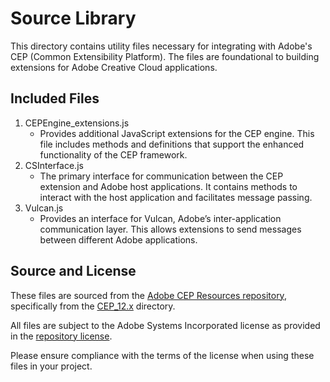 # Source Library
This directory contains utility files necessary for integrating with Adobe's CEP (Common Extensibility Platform). The files are foundational to building extensions for Adobe Creative Cloud applications.

## Included Files
1. CEPEngine_extensions.js
    - Provides additional JavaScript extensions for the CEP engine. This file includes methods and definitions that support the enhanced functionality of the CEP framework.
2. CSInterface.js
    - The primary interface for communication between the CEP extension and Adobe host applications. It contains methods to interact with the host application and facilitates message passing.
3. Vulcan.js
    - Provides an interface for Vulcan, Adobe’s inter-application communication layer. This allows extensions to send messages between different Adobe applications.

## Source and License
These files are sourced from the [Adobe CEP Resources repository](https://github.com/Adobe-CEP/CEP-Resources), specifically from the [CEP_12.x](https://github.com/Adobe-CEP/CEP-Resources/tree/master/CEP_12.x) directory.

All files are subject to the Adobe Systems Incorporated license as provided in the [repository license](https://github.com/Adobe-CEP/CEP-Resources/blob/master/License/GenSDK_IHC-en_US-20120323_1224.pdf).

Please ensure compliance with the terms of the license when using these files in your project.